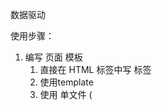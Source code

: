数据驱动

使用步骤：

1. 编写 页面 模板
    1. 直接在 HTML 标签中写 标签
    2. 使用template
    3. 使用 单文件 (<template />)
2. 创建 Vue 的实例
    1. 在 Vue的构造函数中提供：data, methods, computed,watcher, props, ...
3. 将 Vue 挂载到页面中 ( mount )

# 数据驱动模型

Vue 的执行流程
1. 获得模板： 模板中有 "变量字符串"
2. 利用 Vue 构造函数中所提供的数据 "解析变量"，得到可以在页面中显示的 "标签"
3. 将标签替换页面中原来有坑的标签

Vue 利用 我们提供的数据 和页面中 模板 生成了 一个新的 HTML 标签 ( node 元素 ), 替换到了 页面中 放在模板的位置.

# 简单的模板渲染

# 虚拟DOM

1. 怎么将真正的 DOM 转换为 虚拟 DOM
2. 怎么将虚拟 DOM 转换为 真正的 DOM

思路与深拷贝类似

